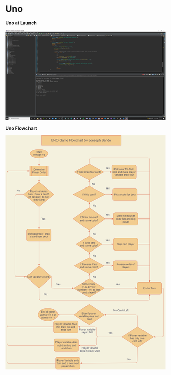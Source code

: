 # Uno

**Uno at Launch**

![Uno Launch](UnoLaunch.png)

**Uno Flowchart**

![Uno Flowchart](UNO%20Game%20Updated%20Flowchart.png)


